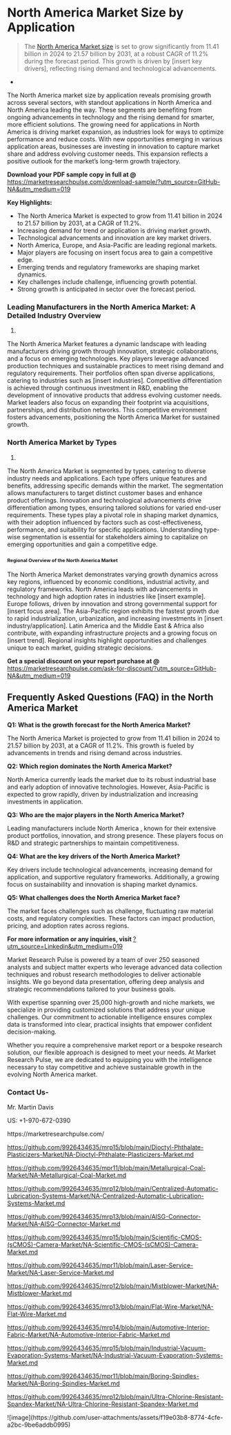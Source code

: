 <h1>North America  Market&nbsp;Size by Application</h1><blockquote><p>The <a href="https://marketresearchpulse.com/download-sample/?utm_source=GitHub-NA&amp;utm_medium=019">North America  Market size</a> is set to grow significantly from 11.41 billion in 2024 to 21.57 billion by 2031, at a robust CAGR of 11.2% during the forecast period. This growth is driven by [insert key drivers], reflecting rising demand and technological advancements.</p></blockquote><ul><li></li></ul><p>The North America  market size by application reveals promising growth across several sectors, with standout applications in North America  and North America  leading the way. These segments are benefiting from ongoing advancements in technology and the rising demand for smarter, more efficient solutions. The growing need for applications in North America  is driving market expansion, as industries look for ways to optimize performance and reduce costs. With new opportunities emerging in various application areas, businesses are investing in innovation to capture market share and address evolving customer needs. This expansion reflects a positive outlook for the market’s long-term growth trajectory.</p><p><strong>Download your PDF sample copy in full at @ </strong><a href="https://marketresearchpulse.com/download-sample/?utm_source=GitHub-NA&amp;utm_medium=019">https://marketresearchpulse.com/download-sample/?utm_source=GitHub-NA&amp;utm_medium=019</a></p><p><strong>Key Highlights: </strong></p><ul><li>The North America  Market is expected to grow from 11.41 billion in 2024 to 21.57 billion by 2031, at a CAGR of 11.2%.</li><li>Increasing demand for trend or application is driving market growth.</li><li>Technological advancements and innovation are key market drivers.</li><li>North America, Europe, and Asia-Pacific are leading regional markets.</li><li>Major players are focusing on insert focus area to gain a competitive edge.</li><li>Emerging trends and regulatory frameworks are shaping market dynamics.</li><li>Key challenges include challenge, influencing growth potential.</li><li>Strong growth is anticipated in sector over the forecast period.</li></ul><h3>Leading Manufacturers in the North America  Market: A Detailed Industry Overview</h3><ol><li></li></ol><div class="flex max-w-full flex-col flex-grow"><div class="min-h-8 text-message flex w-full flex-col items-end gap-2 whitespace-normal break-words [.text-message+&amp;]:mt-5" dir="auto" data-message-author-role="assistant" data-message-id="fd8432e4-4910-450d-b182-61b7bfb0a01f" data-message-model-slug="gpt-4o"><div class="flex w-full flex-col gap-1 empty:hidden first:pt-[3px]"><div class="markdown prose w-full break-words dark:prose-invert light"><p>The North America  Market features a dynamic landscape with leading manufacturers driving growth through innovation, strategic collaborations, and a focus on emerging technologies. Key players leverage advanced production techniques and sustainable practices to meet rising demand and regulatory requirements. Their portfolios often span diverse applications, catering to industries such as [insert industries]. Competitive differentiation is achieved through continuous investment in R&amp;D, enabling the development of innovative products that address evolving customer needs. Market leaders also focus on expanding their footprint via acquisitions, partnerships, and distribution networks. This competitive environment fosters advancements, positioning the North America  Market for sustained growth.</p></div></div></div></div><h3>North America  Market by Types</h3><ol><li></li></ol><div class="flex max-w-full flex-col flex-grow"><div class="min-h-8 text-message flex w-full flex-col items-end gap-2 whitespace-normal break-words [.text-message+&amp;]:mt-5" dir="auto" data-message-author-role="assistant" data-message-id="084470be-0bb7-4664-bddf-5156b4f41249" data-message-model-slug="gpt-4o-mini"><div class="flex w-full flex-col gap-1 empty:hidden first:pt-[3px]"><div class="markdown prose w-full break-words dark:prose-invert light"><p>The North America  Market is segmented by types, catering to diverse industry needs and applications. Each type offers unique features and benefits, addressing specific demands within the market. The segmentation allows manufacturers to target distinct customer bases and enhance product offerings. Innovation and technological advancements drive differentiation among types, ensuring tailored solutions for varied end-user requirements. These types play a pivotal role in shaping market dynamics, with their adoption influenced by factors such as cost-effectiveness, performance, and suitability for specific applications. Understanding type-wise segmentation is essential for stakeholders aiming to capitalize on emerging opportunities and gain a competitive edge.</p></div></div></div></div><h3><span style="font-size: 11px;">Regional Overview of the North America  Market</span></h3><div class="flex max-w-full flex-col flex-grow"><div class="min-h-8 text-message flex w-full flex-col items-end gap-2 whitespace-normal break-words [.text-message+&amp;]:mt-5" dir="auto" data-message-author-role="assistant" data-message-id="e9038762-ce64-4e30-91c9-9bd413514231" data-message-model-slug="gpt-4o-mini"><div class="flex w-full flex-col gap-1 empty:hidden first:pt-[3px]"><div class="markdown prose w-full break-words dark:prose-invert light"><p>The North America  Market demonstrates varying growth dynamics across key regions, influenced by economic conditions, industrial activity, and regulatory frameworks. North America leads with advancements in technology and high adoption rates in industries like [insert example]. Europe follows, driven by innovation and strong governmental support for [insert focus area]. The Asia-Pacific region exhibits the fastest growth due to rapid industrialization, urbanization, and increasing investments in [insert industry/application]. Latin America and the Middle East &amp; Africa also contribute, with expanding infrastructure projects and a growing focus on [insert trend]. Regional insights highlight opportunities and challenges unique to each market, guiding strategic decisions.</p></div></div></div></div><p><strong>Get a special discount on your report purchase at @ </strong><a href="https://marketresearchpulse.com/ask-for-discount/?utm_source=GitHub-NA&amp;utm_medium=019">https://marketresearchpulse.com/ask-for-discount/?utm_source=GitHub-NA&amp;utm_medium=019</a></p><h2>Frequently Asked Questions (FAQ) in the North America  Market</h2><p><strong>Q1: What is the growth forecast for the North America  Market?</strong></p><p>The North America  Market is projected to grow from 11.41 billion in 2024 to 21.57 billion by 2031, at a CAGR of 11.2%. This growth is fueled by advancements in trends and rising demand across industries.</p><p><strong>Q2: Which region dominates the North America  Market?</strong></p><p>North America currently leads the market due to its robust industrial base and early adoption of innovative technologies. However, Asia-Pacific is expected to grow rapidly, driven by industrialization and increasing investments in application.</p><p><strong>Q3: Who are the major players in the North America  Market?</strong></p><p>Leading manufacturers include North America , known for their extensive product portfolios, innovation, and strong presence. These players focus on R&amp;D and strategic partnerships to maintain competitiveness.</p><p><strong>Q4: What are the key drivers of the North America  Market?</strong></p><p>Key drivers include technological advancements, increasing demand for application, and supportive regulatory frameworks. Additionally, a growing focus on sustainability and innovation is shaping market dynamics.</p><p><strong>Q5: What challenges does the North America  Market face?</strong></p><p>The market faces challenges such as challenge, fluctuating raw material costs, and regulatory complexities. These factors can impact production, pricing, and adoption rates across regions.</p><p><strong>For more information or any inquiries, visit&nbsp;</strong><a href="?utm_source=Linkedin&utm_medium=019">?utm_source=Linkedin&utm_medium=019</a></p><p>Market Research Pulse is powered by a team of over 250 seasoned analysts and subject matter experts who leverage advanced data collection techniques and robust research methodologies to deliver actionable insights. We go beyond data presentation, offering deep analysis and strategic recommendations tailored to your business goals.</p><p>With expertise spanning over 25,000 high-growth and niche markets, we specialize in providing customized solutions that address your unique challenges. Our commitment to actionable intelligence ensures complex data is transformed into clear, practical insights that empower confident decision-making.</p><p>Whether you require a comprehensive market report or a bespoke research solution, our flexible approach is designed to meet your needs. At Market Research Pulse, we are dedicated to equipping you with the intelligence necessary to stay competitive and achieve sustainable growth in the evolving North America  market.</p><h3><strong>Contact Us-</strong></h3><p>Mr. Martin Davis</p><p>US: +1-970-672-0390</p><p>https://marketresearchpulse.com/</p><p><a href="https://github.com/9926434635/mrp15/blob/main/Dioctyl-Phthalate-Plasticizers-Market/NA-Dioctyl-Phthalate-Plasticizers-Market.md">https://github.com/9926434635/mrp15/blob/main/Dioctyl-Phthalate-Plasticizers-Market/NA-Dioctyl-Phthalate-Plasticizers-Market.md</a></p><p><a href="https://github.com/9926434635/mpr11/blob/main/Metallurgical-Coal-Market/NA-Metallurgical-Coal-Market.md">https://github.com/9926434635/mpr11/blob/main/Metallurgical-Coal-Market/NA-Metallurgical-Coal-Market.md</a></p><p><a href="https://github.com/9926434635/mrp12/blob/main/Centralized-Automatic-Lubrication-Systems-Market/NA-Centralized-Automatic-Lubrication-Systems-Market.md">https://github.com/9926434635/mrp12/blob/main/Centralized-Automatic-Lubrication-Systems-Market/NA-Centralized-Automatic-Lubrication-Systems-Market.md</a></p><p><a href="https://github.com/9926434635/mrp13/blob/main/AISG-Connector-Market/NA-AISG-Connector-Market.md">https://github.com/9926434635/mrp13/blob/main/AISG-Connector-Market/NA-AISG-Connector-Market.md</a></p><p><a href="https://github.com/9926434635/mrp15/blob/main/Scientific-CMOS-(sCMOS)-Camera-Market/NA-Scientific-CMOS-(sCMOS)-Camera-Market.md">https://github.com/9926434635/mrp15/blob/main/Scientific-CMOS-(sCMOS)-Camera-Market/NA-Scientific-CMOS-(sCMOS)-Camera-Market.md</a></p><p><a href="https://github.com/9926434635/mpr11/blob/main/Laser-Service-Market/NA-Laser-Service-Market.md">https://github.com/9926434635/mpr11/blob/main/Laser-Service-Market/NA-Laser-Service-Market.md</a></p><p><a href="https://github.com/9926434635/mrp12/blob/main/Mistblower-Market/NA-Mistblower-Market.md">https://github.com/9926434635/mrp12/blob/main/Mistblower-Market/NA-Mistblower-Market.md</a></p><p><a href="https://github.com/9926434635/mrp13/blob/main/Flat-Wire-Market/NA-Flat-Wire-Market.md">https://github.com/9926434635/mrp13/blob/main/Flat-Wire-Market/NA-Flat-Wire-Market.md</a></p><p><a href="https://github.com/9926434635/mrp14/blob/main/Automotive-Interior-Fabric-Market/NA-Automotive-Interior-Fabric-Market.md">https://github.com/9926434635/mrp14/blob/main/Automotive-Interior-Fabric-Market/NA-Automotive-Interior-Fabric-Market.md</a></p><p><a href="https://github.com/9926434635/mrp15/blob/main/Industrial-Vacuum-Evaporation-Systems-Market/NA-Industrial-Vacuum-Evaporation-Systems-Market.md">https://github.com/9926434635/mrp15/blob/main/Industrial-Vacuum-Evaporation-Systems-Market/NA-Industrial-Vacuum-Evaporation-Systems-Market.md</a></p><p><a href="https://github.com/9926434635/mpr11/blob/main/Boring-Spindles-Market/NA-Boring-Spindles-Market.md">https://github.com/9926434635/mpr11/blob/main/Boring-Spindles-Market/NA-Boring-Spindles-Market.md</a></p><p><a href="https://github.com/9926434635/mrp12/blob/main/Ultra-Chlorine-Resistant-Spandex-Market/NA-Ultra-Chlorine-Resistant-Spandex-Market.md">https://github.com/9926434635/mrp12/blob/main/Ultra-Chlorine-Resistant-Spandex-Market/NA-Ultra-Chlorine-Resistant-Spandex-Market.md</a></p>
![image](https://github.com/user-attachments/assets/f19e03b8-8774-4cfe-a2bc-9be6addb0995)

